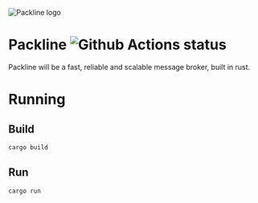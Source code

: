 ![Packline logo](https://cdn.discordapp.com/attachments/658713074425135124/828456257748336660/logoJabes.png)
# Packline ![Github Actions status](https://github.com/vinijabes/packline/workflows/Rust/badge.svg)

Packline will be a fast, reliable and scalable message broker, built in rust.

# Running
## Build
```sh
cargo build
```

## Run
```sh
cargo run
```
